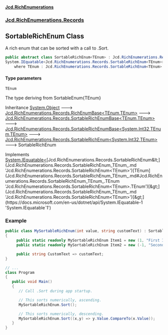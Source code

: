 #### [Jcd.RichEnumerations](index.md 'index')
### [Jcd.RichEnumerations.Records](Jcd.RichEnumerations.Records.md 'Jcd.RichEnumerations.Records')

## SortableRichEnum<TEnum> Class

A rich enum that can be sorted with a call to .Sort.

```csharp
public abstract class SortableRichEnum<TEnum> : Jcd.RichEnumerations.Records.SortableRichEnum<int, TEnum>,
System.IEquatable<Jcd.RichEnumerations.Records.SortableRichEnum<TEnum>>
    where TEnum : Jcd.RichEnumerations.Records.SortableRichEnum<TEnum>
```
#### Type parameters

<a name='Jcd.RichEnumerations.Records.SortableRichEnum_TEnum_.TEnum'></a>

`TEnum`

The type deriving from SortableEnum{TEnum}

Inheritance [System.Object](https://docs.microsoft.com/en-us/dotnet/api/System.Object 'System.Object') &#129106; [Jcd.RichEnumerations.Records.RichEnumBase&lt;](Jcd.RichEnumerations.Records.RichEnumBase_TEnumeration,TEnumeratedItem_.md 'Jcd.RichEnumerations.Records.RichEnumBase<TEnumeration,TEnumeratedItem>')[TEnum](Jcd.RichEnumerations.Records.SortableRichEnum_TEnum_.md#Jcd.RichEnumerations.Records.SortableRichEnum_TEnum_.TEnum 'Jcd.RichEnumerations.Records.SortableRichEnum<TEnum>.TEnum')[,](Jcd.RichEnumerations.Records.RichEnumBase_TEnumeration,TEnumeratedItem_.md 'Jcd.RichEnumerations.Records.RichEnumBase<TEnumeration,TEnumeratedItem>')[TEnum](Jcd.RichEnumerations.Records.SortableRichEnum_TEnum_.md#Jcd.RichEnumerations.Records.SortableRichEnum_TEnum_.TEnum 'Jcd.RichEnumerations.Records.SortableRichEnum<TEnum>.TEnum')[&gt;](Jcd.RichEnumerations.Records.RichEnumBase_TEnumeration,TEnumeratedItem_.md 'Jcd.RichEnumerations.Records.RichEnumBase<TEnumeration,TEnumeratedItem>') &#129106; [Jcd.RichEnumerations.Records.SortableRichEnumBase&lt;](Jcd.RichEnumerations.Records.SortableRichEnumBase_TEnumeration,TEnumeratedItem_.md 'Jcd.RichEnumerations.Records.SortableRichEnumBase<TEnumeration,TEnumeratedItem>')[TEnum](Jcd.RichEnumerations.Records.SortableRichEnum_TEnum_.md#Jcd.RichEnumerations.Records.SortableRichEnum_TEnum_.TEnum 'Jcd.RichEnumerations.Records.SortableRichEnum<TEnum>.TEnum')[,](Jcd.RichEnumerations.Records.SortableRichEnumBase_TEnumeration,TEnumeratedItem_.md 'Jcd.RichEnumerations.Records.SortableRichEnumBase<TEnumeration,TEnumeratedItem>')[TEnum](Jcd.RichEnumerations.Records.SortableRichEnum_TEnum_.md#Jcd.RichEnumerations.Records.SortableRichEnum_TEnum_.TEnum 'Jcd.RichEnumerations.Records.SortableRichEnum<TEnum>.TEnum')[&gt;](Jcd.RichEnumerations.Records.SortableRichEnumBase_TEnumeration,TEnumeratedItem_.md 'Jcd.RichEnumerations.Records.SortableRichEnumBase<TEnumeration,TEnumeratedItem>') &#129106; [Jcd.RichEnumerations.Records.SortableRichEnumBase&lt;](Jcd.RichEnumerations.Records.SortableRichEnumBase_TValue,TEnumeration,TEnumeratedItem_.md 'Jcd.RichEnumerations.Records.SortableRichEnumBase<TValue,TEnumeration,TEnumeratedItem>')[System.Int32](https://docs.microsoft.com/en-us/dotnet/api/System.Int32 'System.Int32')[,](Jcd.RichEnumerations.Records.SortableRichEnumBase_TValue,TEnumeration,TEnumeratedItem_.md 'Jcd.RichEnumerations.Records.SortableRichEnumBase<TValue,TEnumeration,TEnumeratedItem>')[TEnum](Jcd.RichEnumerations.Records.SortableRichEnum_TEnum_.md#Jcd.RichEnumerations.Records.SortableRichEnum_TEnum_.TEnum 'Jcd.RichEnumerations.Records.SortableRichEnum<TEnum>.TEnum')[,](Jcd.RichEnumerations.Records.SortableRichEnumBase_TValue,TEnumeration,TEnumeratedItem_.md 'Jcd.RichEnumerations.Records.SortableRichEnumBase<TValue,TEnumeration,TEnumeratedItem>')[TEnum](Jcd.RichEnumerations.Records.SortableRichEnum_TEnum_.md#Jcd.RichEnumerations.Records.SortableRichEnum_TEnum_.TEnum 'Jcd.RichEnumerations.Records.SortableRichEnum<TEnum>.TEnum')[&gt;](Jcd.RichEnumerations.Records.SortableRichEnumBase_TValue,TEnumeration,TEnumeratedItem_.md 'Jcd.RichEnumerations.Records.SortableRichEnumBase<TValue,TEnumeration,TEnumeratedItem>') &#129106; [Jcd.RichEnumerations.Records.SortableRichEnum&lt;](Jcd.RichEnumerations.Records.SortableRichEnum_TValue,TEnum_.md 'Jcd.RichEnumerations.Records.SortableRichEnum<TValue,TEnum>')[System.Int32](https://docs.microsoft.com/en-us/dotnet/api/System.Int32 'System.Int32')[,](Jcd.RichEnumerations.Records.SortableRichEnum_TValue,TEnum_.md 'Jcd.RichEnumerations.Records.SortableRichEnum<TValue,TEnum>')[TEnum](Jcd.RichEnumerations.Records.SortableRichEnum_TEnum_.md#Jcd.RichEnumerations.Records.SortableRichEnum_TEnum_.TEnum 'Jcd.RichEnumerations.Records.SortableRichEnum<TEnum>.TEnum')[&gt;](Jcd.RichEnumerations.Records.SortableRichEnum_TValue,TEnum_.md 'Jcd.RichEnumerations.Records.SortableRichEnum<TValue,TEnum>') &#129106; SortableRichEnum<TEnum>

Implements [System.IEquatable&lt;](https://docs.microsoft.com/en-us/dotnet/api/System.IEquatable-1 'System.IEquatable`1')[Jcd.RichEnumerations.Records.SortableRichEnum&lt;](Jcd.RichEnumerations.Records.SortableRichEnum_TEnum_.md 'Jcd.RichEnumerations.Records.SortableRichEnum<TEnum>')[TEnum](Jcd.RichEnumerations.Records.SortableRichEnum_TEnum_.md#Jcd.RichEnumerations.Records.SortableRichEnum_TEnum_.TEnum 'Jcd.RichEnumerations.Records.SortableRichEnum<TEnum>.TEnum')[&gt;](Jcd.RichEnumerations.Records.SortableRichEnum_TEnum_.md 'Jcd.RichEnumerations.Records.SortableRichEnum<TEnum>')[&gt;](https://docs.microsoft.com/en-us/dotnet/api/System.IEquatable-1 'System.IEquatable`1')

### Example

```csharp
public class MySortableRichEnum(int value, string customText) : SortableRichEnum<MySortableRichEnum>(value)
{
     public static readonly MySortableRichEnum Item1 = new (1, "First Item");
     public static readonly MySortableRichEnum Item2 = new (-1, "Second Item");

     public string CustomText => customText;
}

// ...
class Program
{
   public void Main()
   {
      // Call .Sort during app startup.

      // This sorts numerically, ascending.
      MySortableRichEnum.Sort();

      // This sorts numerically, descending.
      MySortableRichEnum.Sort((x,y) => y.Value.CompareTo(x.Value));
   }
}
```